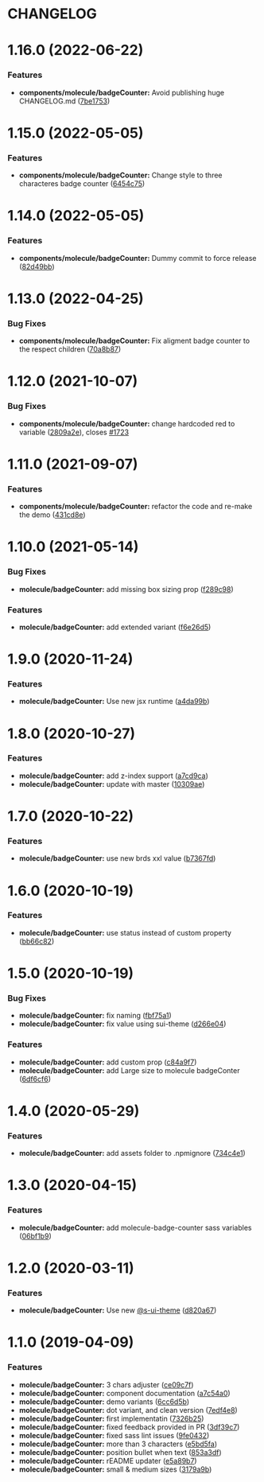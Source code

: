 # CHANGELOG

# 1.16.0 (2022-06-22)


### Features

* **components/molecule/badgeCounter:** Avoid publishing huge CHANGELOG.md ([7be1753](https://github.com/SUI-Components/sui-components/commit/7be1753a46b8ac904c48235ba1da77a7784ed5a0))



# 1.15.0 (2022-05-05)


### Features

* **components/molecule/badgeCounter:** Change style to three characteres badge counter ([6454c75](https://github.com/SUI-Components/sui-components/commit/6454c757b1e8bbf8f4ccf4ca5d82047ded6585cd))



# 1.14.0 (2022-05-05)


### Features

* **components/molecule/badgeCounter:** Dummy commit to force release ([82d49bb](https://github.com/SUI-Components/sui-components/commit/82d49bb51ee76884c4dee9a2935e672912188538))



# 1.13.0 (2022-04-25)


### Bug Fixes

* **components/molecule/badgeCounter:** Fix aligment badge counter to the respect children ([70a8b87](https://github.com/SUI-Components/sui-components/commit/70a8b87ad1a6aeaccd377cb8371b72f057f468e4))



# 1.12.0 (2021-10-07)


### Bug Fixes

* **components/molecule/badgeCounter:** change hardcoded red to variable ([2809a2e](https://github.com/SUI-Components/sui-components/commit/2809a2ec24d5584d29e37d2da3785a2b36c8496d)), closes [#1723](https://github.com/SUI-Components/sui-components/issues/1723)



# 1.11.0 (2021-09-07)


### Features

* **components/molecule/badgeCounter:** refactor the code and re-make the demo ([431cd8e](https://github.com/SUI-Components/sui-components/commit/431cd8e28026ea81737a0d38f890228f350b5ff8))



# 1.10.0 (2021-05-14)


### Bug Fixes

* **molecule/badgeCounter:** add missing box sizing prop ([f289c98](https://github.com/SUI-Components/sui-components/commit/f289c9848a236cd3819fba65d97b64c63d45f14f))


### Features

* **molecule/badgeCounter:** add extended variant ([f6e26d5](https://github.com/SUI-Components/sui-components/commit/f6e26d580f0afa5d8f6546a80f4dcb0f4e5ba728))



# 1.9.0 (2020-11-24)


### Features

* **molecule/badgeCounter:** Use new jsx runtime ([a4da99b](https://github.com/SUI-Components/sui-components/commit/a4da99b8a382812814bc67a36cb2f6e656cef0a9))



# 1.8.0 (2020-10-27)


### Features

* **molecule/badgeCounter:** add z-index support ([a7cd9ca](https://github.com/SUI-Components/sui-components/commit/a7cd9ca6ae0937b6ae6c3ba69378fbb458e7b414))
* **molecule/badgeCounter:** update with master ([10309ae](https://github.com/SUI-Components/sui-components/commit/10309aec16a8da1560a6ba75c8860ae2625f5125))



# 1.7.0 (2020-10-22)


### Features

* **molecule/badgeCounter:** use new brds xxl value ([b7367fd](https://github.com/SUI-Components/sui-components/commit/b7367fd7cbfe58eff2acf7cbb61951581260494b))



# 1.6.0 (2020-10-19)


### Features

* **molecule/badgeCounter:** use status instead of custom property ([bb66c82](https://github.com/SUI-Components/sui-components/commit/bb66c827dc83a7277396f81a5211833257d2a58a))



# 1.5.0 (2020-10-19)


### Bug Fixes

* **molecule/badgeCounter:** fix naming ([fbf75a1](https://github.com/SUI-Components/sui-components/commit/fbf75a11a9a9b2cf7d5f217617e12db5f95e202a))
* **molecule/badgeCounter:** fix value using sui-theme ([d266e04](https://github.com/SUI-Components/sui-components/commit/d266e046de60e3a64abccd6d05639ac13fd78e0d))


### Features

* **molecule/badgeCounter:** add custom prop ([c84a9f7](https://github.com/SUI-Components/sui-components/commit/c84a9f719b8ec81e2c4bfbc0dbf481d97d35016b))
* **molecule/badgeCounter:** add Large size to molecule badgeConter ([6df6cf6](https://github.com/SUI-Components/sui-components/commit/6df6cf614a55414e8552584cca8d153c2918a378))



# 1.4.0 (2020-05-29)


### Features

* **molecule/badgeCounter:** add assets folder to .npmignore ([734c4e1](https://github.com/SUI-Components/sui-components/commit/734c4e1642caf6603665833122ed33ba25949277))



# 1.3.0 (2020-04-15)


### Features

* **molecule/badgeCounter:** add molecule-badge-counter sass variables ([06bf1b9](https://github.com/SUI-Components/sui-components/commit/06bf1b9d07ee7263052ae7c73548a381292896d4))



# 1.2.0 (2020-03-11)


### Features

* **molecule/badgeCounter:** Use new [@s-ui-theme](https://github.com/s-ui-theme) ([d820a67](https://github.com/SUI-Components/sui-components/commit/d820a67c96c131d6ab8d4b3590cd5cc27f911eab))



# 1.1.0 (2019-04-09)


### Features

* **molecule/badgeCounter:** 3 chars adjuster ([ce09c7f](https://github.com/SUI-Components/sui-components/commit/ce09c7f3d959718c96d376ebc6a46cc1732c6299))
* **molecule/badgeCounter:** component documentation ([a7c54a0](https://github.com/SUI-Components/sui-components/commit/a7c54a0b70f574fde2f9e40dec217cde5581a4c1))
* **molecule/badgeCounter:** demo variants ([6cc6d5b](https://github.com/SUI-Components/sui-components/commit/6cc6d5bd0e043d75edcefe3d201f00bfdcf03af6))
* **molecule/badgeCounter:** dot variant, and clean version ([7edf4e8](https://github.com/SUI-Components/sui-components/commit/7edf4e81d92618ebeb090b5a2d5095ccc34c7844))
* **molecule/badgeCounter:** first implementatin ([7326b25](https://github.com/SUI-Components/sui-components/commit/7326b25491d24ebc4e50926de836c5dd5bcca292))
* **molecule/badgeCounter:** fixed feedback provided in PR ([3df39c7](https://github.com/SUI-Components/sui-components/commit/3df39c7e9d44f04bde1c104a0e16660b289f6ac9))
* **molecule/badgeCounter:** fixed sass lint issues ([9fe0432](https://github.com/SUI-Components/sui-components/commit/9fe0432ea28cb4d570e86cdc81af3143cb2dfb06))
* **molecule/badgeCounter:** more than 3 characters ([e5bd5fa](https://github.com/SUI-Components/sui-components/commit/e5bd5fa309568d7746f904a7bee4a2564eafd7df))
* **molecule/badgeCounter:** position bullet when text ([853a3df](https://github.com/SUI-Components/sui-components/commit/853a3dfad0d92e8c1aa43563d684f09257772980))
* **molecule/badgeCounter:** rEADME updater ([e5a89b7](https://github.com/SUI-Components/sui-components/commit/e5a89b7266ccbbd8e34e95e10ed3f0d68bc0653a))
* **molecule/badgeCounter:** small & medium sizes ([3179a9b](https://github.com/SUI-Components/sui-components/commit/3179a9baf4fdf6d0a54cd22eae6a8909df913537))



